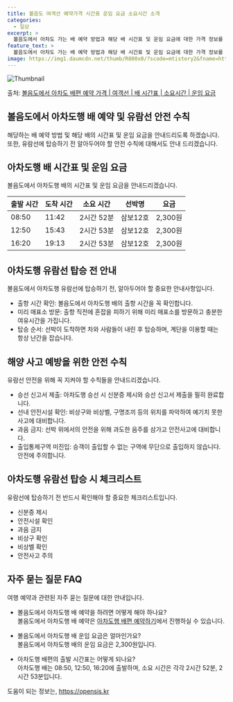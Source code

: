 ```yaml
---
title: 볼음도 여객선 예약가격 시간표 운임 요금 소요시간 소개
categories:
  - 일상
excerpt: >
  볼음도에서 아차도 가는 배 예약 방법과 해당 배 시간표 및 운임 요금에 대한 가격 정보를 안내 드리겠습니다. 안전하고 재밋는 아차도행 여행을 위해 아래 정보 참고하시기 바랍니다. 아차도행 배편 예약하기 👈 클릭볼음도에서 아차도행 배 시간표출발 시간도착 시간소요 시간선박명요금08:5011:422시간 52분삼보12호2,300원12:5015:432시간 53분삼보12호2,300원16:2019:132시간 53분삼보12호2,300원아차도행 배편 예약하기 👈 클릭볼음도에서 아차도행 여객선 탑승 시 이용수칙여객선에 탑승하기 전 알아두어야 할 중요한 사항들을 살펴봅니다. 1. 출항 시간 확인 볼음도에서 아차도행 배의 출항 시간을 꼭 확인합니다. 2. 미리 매표소 방문 출항 직전에 혼잡을 피하기 위해 미리 매표소를 방문하..
feature_text: >
  볼음도에서 아차도 가는 배 예약 방법과 해당 배 시간표 및 운임 요금에 대한 가격 정보를 안내 드리겠습니다. 안전하고 재밋는 아차도행 여행을 위해 아래 정보 참고하시기 바랍니다. 아차도행 배편 예약하기 👈 클릭볼음도에서 아차도행 배 시간표출발 시간도착 시간소요 시간선박명요금08:5011:422시간 52분삼보12호2,300원12:5015:432시간 53분삼보12호2,300원16:2019:132시간 53분삼보12호2,300원아차도행 배편 예약하기 👈 클릭볼음도에서 아차도행 여객선 탑승 시 이용수칙여객선에 탑승하기 전 알아두어야 할 중요한 사항들을 살펴봅니다. 1. 출항 시간 확인 볼음도에서 아차도행 배의 출항 시간을 꼭 확인합니다. 2. 미리 매표소 방문 출항 직전에 혼잡을 피하기 위해 미리 매표소를 방문하..
image: https://img1.daumcdn.net/thumb/R800x0/?scode=mtistory2&fname=https%3A%2F%2Fblog.kakaocdn.net%2Fdn%2FXTOP3%2FbtsHBURyvH7%2FruKUYldgZvZuHyegAL33nk%2Fimg.webp
---
```


![Thumbnail](https://img1.daumcdn.net/thumb/R800x0/?scode=mtistory2&fname=https%3A%2F%2Fblog.kakaocdn.net%2Fdn%2FXTOP3%2FbtsHBURyvH7%2FruKUYldgZvZuHyegAL33nk%2Fimg.webp)

<p>출처: <a href="https://opensis.kr/entry/%EB%B3%BC%EC%9D%8C%EB%8F%84%EC%97%90%EC%84%9C-%EC%95%84%EC%B0%A8%EB%8F%84-%EB%B0%B0%ED%8E%B8-%EC%98%88%EC%95%BD-%EA%B0%80%EA%B2%A9-%EC%97%AC%EA%B0%9D%EC%84%A0-%EB%B0%B0-%EC%8B%9C%EA%B0%84%ED%91%9C-%EC%86%8C%EC%9A%94%EC%8B%9C%EA%B0%84-%EC%9A%B4%EC%9E%84-%EC%9A%94%EA%B8%88" rel="dofollow">볼음도에서 아차도 배편 예약 가격 | 여객선 | 배 시간표 | 소요시간 | 운임 요금</a> </p>

## 볼음도에서 아차도행 배 예약 및 유람선 안전 수칙

해당하는 배 예약 방법 및 해당 배의 시간표 및 운임 요금을 안내드리도록 하겠습니다. 또한, 유람선에 탑승하기 전 알아두어야 할 안전 수칙에
대해서도 안내 드리겠습니다.

## 아차도행 배 시간표 및 운임 요금

볼음도에서 아차도행 배의 시간표 및 운임 요금을 안내드리겠습니다.

출발 시간 | 도착 시간 | 소요 시간 | 선박명 | 요금  
---|---|---|---|---  
08:50 | 11:42 | 2시간 52분 | 삼보12호 | 2,300원  
12:50 | 15:43 | 2시간 53분 | 삼보12호 | 2,300원  
16:20 | 19:13 | 2시간 53분 | 삼보12호 | 2,300원  
  
## 아차도행 유람선 탑승 전 안내

볼음도에서 아차도행 유람선에 탑승하기 전, 알아두어야 할 중요한 안내사항입니다.

  * 출항 시간 확인: 볼음도에서 아차도행 배의 출항 시간을 꼭 확인합니다.
  * 미리 매표소 방문: 출항 직전에 혼잡을 피하기 위해 미리 매표소를 방문하고 충분한 여유시간을 가집니다.
  * 탑승 순서: 선박이 도착하면 차와 사람들이 내린 후 탑승하며, 계단을 이용할 때는 항상 난간을 잡습니다.

## 해양 사고 예방을 위한 안전 수칙

유람선 안전을 위해 꼭 지켜야 할 수칙들을 안내드리겠습니다.

  * 승선 신고서 제출: 아차도행 승선 시 신분증 제시와 승선 신고서 제출을 필히 완료합니다.
  * 선내 안전시설 확인: 비상구와 비상벨, 구명조끼 등의 위치를 파악하여 예기치 못한 사고에 대비합니다.
  * 과음 금지: 선박 위에서의 안전을 위해 과도한 음주를 삼가고 안전사고에 대비합니다.
  * 출입통제구역 미진입: 승객이 출입할 수 없는 구역에 무단으로 출입하지 않습니다. 안전에 주의합니다.

## 아차도행 유람선 탑승 시 체크리스트

유람선에 탑승하기 전 반드시 확인해야 할 중요한 체크리스트입니다.

  * 신분증 제시
  * 안전시설 확인
  * 과음 금지
  * 비상구 확인
  * 비상벨 확인
  * 안전사고 주의

## 자주 묻는 질문 FAQ

여행 예약과 관련된 자주 묻는 질문에 대한 안내입니다.

  * 볼음도에서 아차도행 배 예약을 하려면 어떻게 해야 하나요?  
볼음도에서 아차도행 배 예약은 [아차도행 배편 예약하기](링크)에서 진행하실 수 있습니다.

  * 볼음도에서 아차도행 배 운임 요금은 얼마인가요?  
볼음도에서 아차도행 배의 운임 요금은 2,300원입니다.

  * 아차도행 배편의 출발 시간표는 어떻게 되나요?  
아차도행 배는 08:50, 12:50, 16:20에 출발하며, 소요 시간은 각각 2시간 52분, 2시간 53분입니다.

 

도움이 되는 정보는, <a href="https://opensis.kr" rel="dofollow">https://opensis.kr</a>


